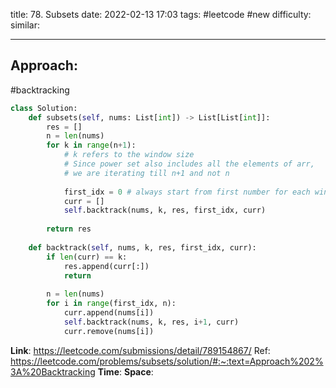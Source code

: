 title: 78. Subsets
date: 2022-02-13 17:03
tags: #leetcode #new
difficulty:
similar: 

---
## Approach:
#backtracking 

```python
class Solution:
    def subsets(self, nums: List[int]) -> List[List[int]]:
        res = []
        n = len(nums)
        for k in range(n+1):
            # k refers to the window size
            # Since power set also includes all the elements of arr,
            # we are iterating till n+1 and not n
            
            first_idx = 0 # always start from first number for each window size
            curr = []
            self.backtrack(nums, k, res, first_idx, curr)
        
        return res
    
    def backtrack(self, nums, k, res, first_idx, curr):
        if len(curr) == k:
            res.append(curr[:])
            return
        
        n = len(nums)
        for i in range(first_idx, n):
            curr.append(nums[i])
            self.backtrack(nums, k, res, i+1, curr)
            curr.remove(nums[i])
```

**Link**: https://leetcode.com/submissions/detail/789154867/
Ref: https://leetcode.com/problems/subsets/solution/#:~:text=Approach%202%3A%20Backtracking
**Time**:
**Space**: